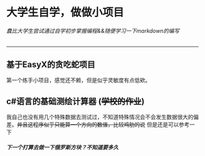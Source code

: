 # 大学生自学，做做小项目

###### *蠢比大学生尝试通过自学初步掌握编程&&随便学习一下markdown的编写*
---
## 基于EasyX的贪吃蛇项目
第一个练手小项目，感觉还不赖，但是似乎灵敏度有点低欸。
## c#语言的基础测绘计算器 (<s>学校的作业</s>)
我自己也没有用几个特殊数据去测试过，不知道特殊情况会不会发生数据很大的偏差。<s>并且这程序似乎只能算一个方向的数值，比较鸡肋的说</s>
但是还是可以参考一下
##### *下一个打算去做一下俄罗斯方块？不知道要多久*
